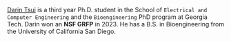 [Darin Tsui](https://darintsui.github.io) is a third year Ph.D. student in the School of `Electrical and Computer Engineering` and the `Bioengineering` PhD program at Georgia Tech. Darin won an <b>NSF GRFP</b> in 2023. He has a B.S. in Bioengineering from the University of California San Diego.
